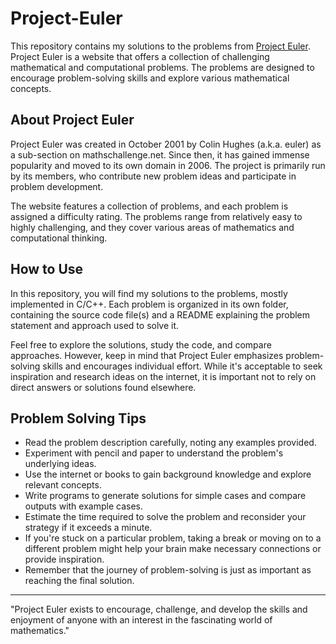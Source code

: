 # Project-Euler

This repository contains my solutions to the problems from [Project Euler](https://projecteuler.net/). Project Euler is a website that offers a collection of challenging mathematical and computational problems. The problems are designed to encourage problem-solving skills and explore various mathematical concepts.

## About Project Euler

Project Euler was created in October 2001 by Colin Hughes (a.k.a. euler) as a sub-section on mathschallenge.net. Since then, it has gained immense popularity and moved to its own domain in 2006. The project is primarily run by its members, who contribute new problem ideas and participate in problem development.

The website features a collection of problems, and each problem is assigned a difficulty rating. The problems range from relatively easy to highly challenging, and they cover various areas of mathematics and computational thinking.

## How to Use

In this repository, you will find my solutions to the problems, mostly implemented in C/C++. Each problem is organized in its own folder, containing the source code file(s) and a README explaining the problem statement and approach used to solve it.

Feel free to explore the solutions, study the code, and compare approaches. However, keep in mind that Project Euler emphasizes problem-solving skills and encourages individual effort. While it's acceptable to seek inspiration and research ideas on the internet, it is important not to rely on direct answers or solutions found elsewhere.

## Problem Solving Tips

- Read the problem description carefully, noting any examples provided.
- Experiment with pencil and paper to understand the problem's underlying ideas.
- Use the internet or books to gain background knowledge and explore relevant concepts.
- Write programs to generate solutions for simple cases and compare outputs with example cases.
- Estimate the time required to solve the problem and reconsider your strategy if it exceeds a minute.
- If you're stuck on a particular problem, taking a break or moving on to a different problem might help your brain make necessary connections or provide inspiration.
- Remember that the journey of problem-solving is just as important as reaching the final solution.

---

"Project Euler exists to encourage, challenge, and develop the skills and enjoyment of anyone with an interest in the fascinating world of mathematics."
